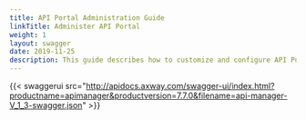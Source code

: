 ```yaml
---
title: API Portal Administration Guide
linkTitle: Administer API Portal
weight: 1
layout: swagger
date: 2019-11-25
description: This guide describes how to customize and configure API Portal.
---
```


{{< swaggerui src="http://apidocs.axway.com/swagger-ui/index.html?productname=apimanager&productversion=7.7.0&filename=api-manager-V_1_3-swagger.json" >}}

